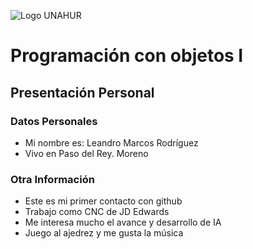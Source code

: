 ![Logo UNAHUR](./UNAHUR.png)

# Programación con objetos I
## Presentación Personal

### Datos Personales
- Mi nombre es: Leandro Marcos Rodríguez
- Vivo en Paso del Rey. Moreno


### Otra Información
- Este es mi primer contacto con github
- Trabajo como CNC de JD Edwards
- Me interesa mucho el avance y desarrollo de IA
- Juego al ajedrez y me gusta la música
